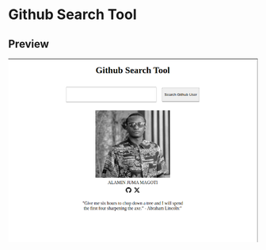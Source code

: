 # Github Search Tool

## Preview
![Image Preview](https://github.com/MuriithiMark/github-search-tool/blob/main/preview.png)